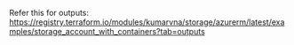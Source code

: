 Refer this for outputs: https://registry.terraform.io/modules/kumarvna/storage/azurerm/latest/examples/storage_account_with_containers?tab=outputs
